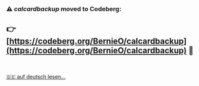 ### :warning: __*calcardbackup* moved to Codeberg__:

## :point_right: [https://codeberg.org/BernieO/calcardbackup](https://codeberg.org/BernieO/calcardbackup) :rocket:

<br>

[:de: auf deutsch lesen...](README_GER.md)
